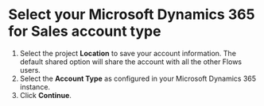 # Select your Microsoft Dynamics 365 for Sales account type

1. Select the project **Location** to save your account information. The default shared option will share the account with all the other Flows users.
2. Select the **Account Type** as configured in your Microsoft Dynamics 365 instance.
3. Click **Continue**.
